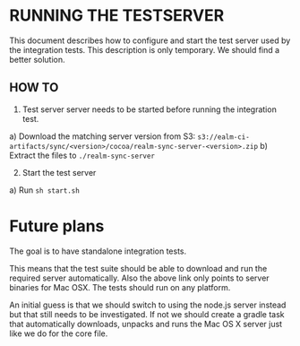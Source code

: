 # RUNNING THE TESTSERVER

This document describes how to configure and start the test server used by the integration tests.
This description is only temporary. We should find a better solution.

## HOW TO

1. Test server server needs to be started before running the integration test.

a) Download the matching server version from S3: `s3://ealm-ci-artifacts/sync/<version>/cocoa/realm-sync-server-<version>.zip`
b) Extract the files to `./realm-sync-server`


2. Start the test server

a) Run `sh start.sh`


# Future plans

The goal is to have standalone integration tests.

This means that the test suite should be able to download and run the required server automatically. Also the above
link only points to server binaries for Mac OSX. The tests should run on any platform.

An initial guess is that we should switch to using the node.js server instead but that still needs to be investigated.
If not we should create a gradle task that automatically downloads, unpacks and runs the Mac OS X server just like
we do for the core file.
